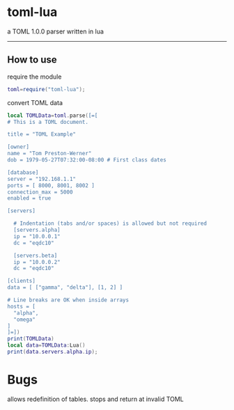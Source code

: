 # toml-lua

a TOML 1.0.0 parser written in lua 

---
## How to use
require the module
```lua
toml=require("toml-lua");
```
convert TOML data
```lua
local TOMLData=toml.parse([=[
# This is a TOML document.

title = "TOML Example"

[owner]
name = "Tom Preston-Werner"
dob = 1979-05-27T07:32:00-08:00 # First class dates

[database]
server = "192.168.1.1"
ports = [ 8000, 8001, 8002 ]
connection_max = 5000
enabled = true

[servers]

  # Indentation (tabs and/or spaces) is allowed but not required
  [servers.alpha]
  ip = "10.0.0.1"
  dc = "eqdc10"

  [servers.beta]
  ip = "10.0.0.2"
  dc = "eqdc10"

[clients]
data = [ ["gamma", "delta"], [1, 2] ]

# Line breaks are OK when inside arrays
hosts = [
  "alpha",
  "omega"
]
]=])
print(TOMLData)
local data=TOMLData:Lua()
print(data.servers.alpha.ip);
```

# Bugs

allows redefinition of tables.
stops and return at invalid TOML
